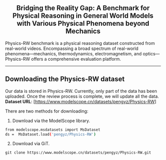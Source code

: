 <div align="center">
    <h2> Bridging the Reality Gap: A Benchmark for Physical Reasoning in General World Models with Various Physical Phenomena beyond Mechanics </h2>
</div>
Physics-RW benchmark is a physical reasoning dataset constructed from real-world videos. Encompassing a broad spectrum of real-world phenomena—mechanics, thermodynamics, electromagnetism, and optics—Physics-RW offers a comprehensive evaluation platform.

-----

## Downloading the Physics-RW dataset
Our data is stored in Physics-RW. Currently, only part of the data has been uploaded. Once the review process is complete, we will update all the data. 
**Dataset URL**: [https://www.modelscope.cn/datasets/pengyz/Physics-RW]

There are two methods for downloading:

1. Download via the ModelScope library.
```bash
from modelscope.msdatasets import MsDataset
ds =  MsDataset.load('pengyz/Physics-RW')
```
2.  Download via GiT.
```
git clone https://www.modelscope.cn/datasets/pengyz/Physics-RW.git
```
